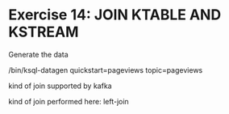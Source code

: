 # Exercise 14: JOIN KTABLE AND KSTREAM


Generate the data 

/bin/ksql-datagen quickstart=pageviews topic=pageviews

kind of join supported by kafka

kind of join performed here: left-join
